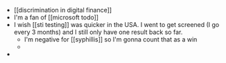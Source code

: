 - [[discrimination in digital finance]]
- I'm a fan of [[microsoft todo]]
- I wish [[sti testing]] was quicker in the USA. I went to get screened (I go every 3 months) and I still only have one result back so far.
	- I'm negative for [[syphillis]] so I'm gonna count that as a win
	-
-